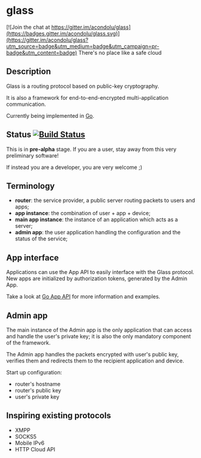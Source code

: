 # glass

[![Join the chat at https://gitter.im/acondolu/glass](https://badges.gitter.im/acondolu/glass.svg)](https://gitter.im/acondolu/glass?utm_source=badge&utm_medium=badge&utm_campaign=pr-badge&utm_content=badge)
There's no place like a safe cloud

## Description
Glass is a routing protocol based on public-key cryptography.

It is also a framework for end-to-end-encrypted multi-application communication.

Currently being implemented in [Go](https://golang.org).

## Status [![Build Status](https://travis-ci.org/acondolu/glass.svg?branch=master)](https://travis-ci.org/acondolu/glass)
This is in **pre-alpha** stage. If you are a user, stay away from this very preliminary software!

If instead you are a developer, you are very welcome ;)

## Terminology
* **router**: the service provider, a public server routing packets to users and apps;
* **app instance**: the combination of user + app + device;
* **main app instance**: the instance of an application which acts as a server;
* **admin app**: the user application handling the configuration and the status of the service;

## App interface
Applications can use the App API to easily interface with the Glass protocol. New apps are initialized by authorization tokens, generated by the Admin App.

Take a look at [Go App API](https://github.com/acondolu/glassbox/wiki/Go-API) for more information and examples.

## Admin app
The main instance of the Admin app is the only application that can access and handle the user's private key; it is also the only mandatory component of the framework.

The Admin app handles the packets encrypted with user's public key, verifies them and redirects them to the recipient application and device.

Start up configuration:
* router's hostname
* router's public key
* user's private key


## Inspiring existing protocols
* XMPP
* SOCKS5
* Mobile IPv6
* HTTP Cloud API
